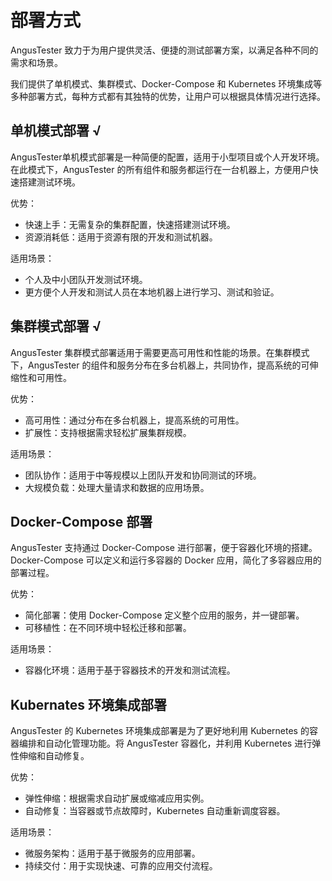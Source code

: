 # 部署方式

AngusTester 致力于为用户提供灵活、便捷的测试部署方案，以满足各种不同的需求和场景。

我们提供了单机模式、集群模式、Docker-Compose 和 Kubernetes 环境集成等多种部署方式，每种方式都有其独特的优势，让用户可以根据具体情况进行选择。

## 单机模式部署 √

AngusTester单机模式部署是一种简便的配置，适用于小型项目或个人开发环境。在此模式下，AngusTester
的所有组件和服务都运行在一台机器上，方便用户快速搭建测试环境。

优势：

- 快速上手：无需复杂的集群配置，快速搭建测试环境。
- 资源消耗低：适用于资源有限的开发和测试机器。

适用场景：

- 个人及中小团队开发测试环境。
- 更方便个人开发和测试人员在本地机器上进行学习、测试和验证。

## 集群模式部署 √

AngusTester 集群模式部署适用于需要更高可用性和性能的场景。在集群模式下，AngusTester
的组件和服务分布在多台机器上，共同协作，提高系统的可伸缩性和可用性。

优势：

- 高可用性：通过分布在多台机器上，提高系统的可用性。
- 扩展性：支持根据需求轻松扩展集群规模。

适用场景：

- 团队协作：适用于中等规模以上团队开发和协同测试的环境。
- 大规模负载：处理大量请求和数据的应用场景。

## Docker-Compose 部署

AngusTester 支持通过 Docker-Compose 进行部署，便于容器化环境的搭建。Docker-Compose 可以定义和运行多容器的
Docker 应用，简化了多容器应用的部署过程。

优势：

- 简化部署：使用 Docker-Compose 定义整个应用的服务，并一键部署。
- 可移植性：在不同环境中轻松迁移和部署。

适用场景：

- 容器化环境：适用于基于容器技术的开发和测试流程。

## Kubernates 环境集成部署

AngusTester 的 Kubernetes 环境集成部署是为了更好地利用 Kubernetes 的容器编排和自动化管理功能。将
AngusTester 容器化，并利用 Kubernetes 进行弹性伸缩和自动修复。

优势：

- 弹性伸缩：根据需求自动扩展或缩减应用实例。
- 自动修复：当容器或节点故障时，Kubernetes 自动重新调度容器。

适用场景：

- 微服务架构：适用于基于微服务的应用部署。
- 持续交付：用于实现快速、可靠的应用交付流程。
